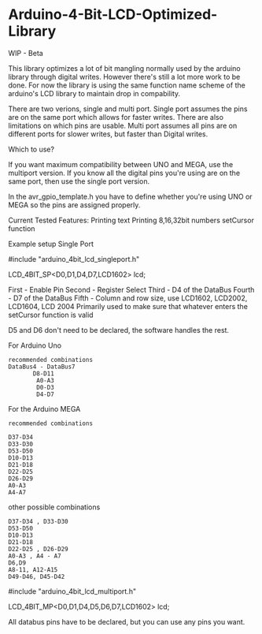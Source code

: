 # Arduino-4-Bit-LCD-Optimized-Library

WIP - Beta

This library optimizes a lot of bit mangling normally used by the arduino library through digital writes. 
However there's still a lot more work to be done. For now the library is using the same function name
scheme of the arduino's LCD library to maintain drop in compability.

There are two verions, single and multi port.
Single port assumes the pins are on the same port which allows for faster writes. There are also limitations on which pins are usable.
Multi port assumes all pins are on different ports for slower writes, but faster than Digital writes.

Which to use?

If you want maximum compatibility between UNO and MEGA, use the multiport version.
If you know all the digital pins you're using are on the same port, then use the single port version.

In the avr_gpio_template.h you have to define whether you're using UNO or MEGA so the pins are assigned properly.

Current Tested Features:
  Printing text 
  Printing 8,16,32bit numbers
  setCursor function

Example setup Single Port

#include "arduino_4bit_lcd_singleport.h"

LCD_4BIT_SP<D0,D1,D4,D7,LCD1602> lcd;

First  - Enable Pin
Second - Register Select
Third  - D4 of the DataBus
Fourth - D7 of the DataBus
Fifth  - Column and row size, use LCD1602, LCD2002, LCD1604, LCD 2004
         Primarily used to make sure that whatever enters the setCursor function is valid

D5 and D6 don't need to be declared, the software handles the rest.

For Arduino Uno

    recommended combinations   
    DataBus4 - DataBus7  
           D8-D11
            A0-A3
            D0-D3
            D4-D7   
       
For the Arduino MEGA

	recommended combinations
		
	D37-D34
	D33-D30
	D53-D50
	D10-D13
	D21-D18
	D22-D25
	D26-D29
	A0-A3
	A4-A7  
		
  other possible combinations
  
	D37-D34 , D33-D30
	D53-D50
	D10-D13
	D21-D18
	D22-D25 , D26-D29
	A0-A3 , A4 - A7
	D6,D9
	A8-11, A12-A15
	D49-D46, D45-D42
	

#include "arduino_4bit_lcd_multiport.h"

LCD_4BIT_MP<D0,D1,D4,D5,D6,D7,LCD1602> lcd;

All databus pins have to be declared, but you can use any pins you want.

